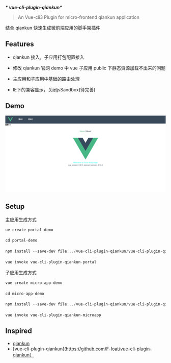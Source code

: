 ***\* vue-cli-plugin-qiankun\****

> An Vue-cli3 Plugin for micro-frontend qiankun application

结合 qiankun 快速生成微前端应用的脚手架插件



## Features

- qiankun 接入，子应用打包配置接入

- 修改 qiankun 官网 demo 中 vue 子应用 public 下静态资源加载不出来的问题

- 主应用和子应用中基础的路由处理

- IE下的兼容显示，关闭jsSandbox(待完善)

  

## Demo

![demo](./demo.png)



## Setup

主应用生成方式

```javascript
ue create portal-demo

cd portal-demo

npm install --save-dev file:../vue-cli-plugin-qiankun/vue-cli-plugin-qiankun-portal

vue invoke vue-cli-plugin-qiankun-portal
```

子应用生成方式

```javascript
vue create micro-app-demo

cd micro-app-demo

npm install --save-dev file:../vue-cli-plugin-qiankun/vue-cli-plugin-qiankun-microapp

vue invoke vue-cli-plugin-qiankun-microapp
```



## Inspired

- [qiankun](https://github.com/umijs/qiankun)
- [vue-cli-plugin-qiankun](https://github.com/F-loat/vue-cli-plugin-qiankun）